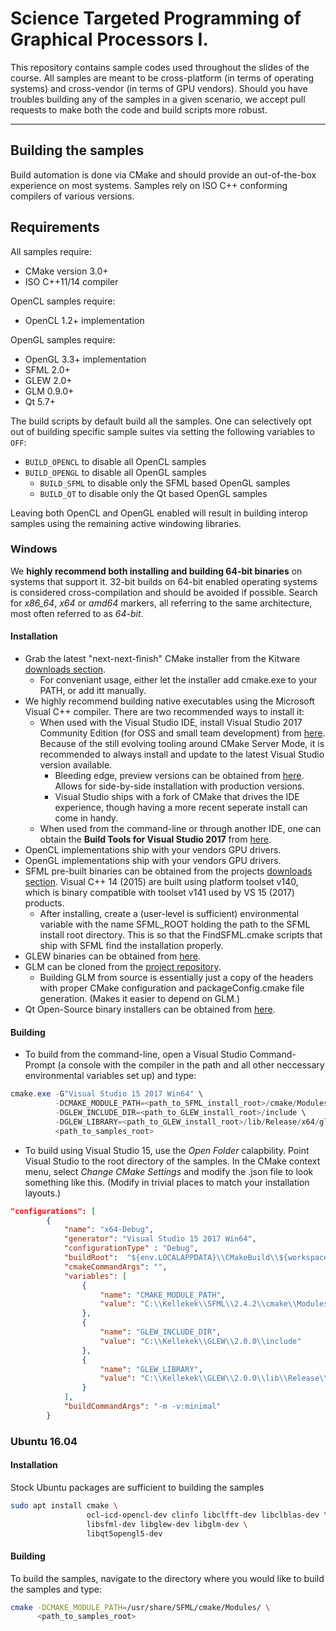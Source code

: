 Science Targeted Programming of Graphical Processors I.
===================


This repository contains sample codes used throughout the slides of the course. All samples are meant to be cross-platform (in terms of operating systems) and cross-vendor (in terms of GPU vendors). Should you have troubles building any of the samples in a given scenario, we accept pull requests to make both the code and build scripts more robust.

----------

Building the samples
-------------

Build automation is done via CMake and should provide an out-of-the-box experience on most systems. Samples rely on ISO C++ conforming compilers of various versions.

## Requirements
All samples require:
* CMake version 3.0+
* ISO C++11/14 compiler

OpenCL samples require:
* OpenCL 1.2+ implementation

OpenGL samples require:
* OpenGL 3.3+ implementation
* SFML 2.0+
* GLEW 2.0+
* GLM 0.9.0+
* Qt 5.7+

The build scripts by default build all the samples. One can selectively opt out of building specific sample suites via setting the following variables to `OFF`:
* `BUILD_OPENCL` to disable all OpenCL samples
* `BUILD_OPENGL` to disable all OpenGL samples
    * `BUILD_SFML` to disable only the SFML based OpenGL samples
    * `BUILD_QT` to disable only the Qt based OpenGL samples

Leaving both OpenCL and OpenGL enabled will result in building interop samples using the remaining active windowing libraries.

### Windows
We __highly recommend both installing and building 64-bit binaries__ on systems that support it. 32-bit builds on 64-bit enabled operating systems is considered cross-compilation and should be avoided if possible. Search for _x86_64_, _x64_ or _amd64_ markers, all referring to the same architecture, most often referred to as _64-bit_.
#### Installation
* Grab the latest "next-next-finish" CMake installer from the Kitware [downloads section](https://cmake.org/download/).
    * For conveniant usage, either let the installer add cmake.exe to your PATH, or add itt manually.
* We highly recommend building native executables using the Microsoft Visual C++ compiler. There are two recommended ways to install it:
    * When used with the Visual Studio IDE, install Visual Studio 2017 Community Edition (for OSS and small team development) from [here](https://www.visualstudio.com/thank-you-downloading-visual-studio/?sku=Community&rel=15). Because of the still evolving tooling around CMake Server Mode, it is recommended to always install and update to the latest Visual Studio version available.
        * Bleeding edge, preview versions can be obtained from [here](https://www.visualstudio.com/vs/preview/). Allows for side-by-side installation with production versions.
        * Visual Studio ships with a fork of CMake that drives the IDE experience, though having a more recent seperate install can come in handy.
    * When used from the command-line or through another IDE, one can obtain the __Build Tools for Visual Studio 2017__ from [here](https://www.visualstudio.com/thank-you-downloading-visual-studio/?sku=BuildTools&rel=15).
* OpenCL implementations ship with your vendors GPU drivers.
* OpenGL implementations ship with your vendors GPU drivers.
* SFML pre-built binaries can be obtained from the projects [downloads section](https://www.sfml-dev.org/download.php). Visual C++ 14 (2015) are built using platform toolset v140, which is binary compatible with toolset v141 used by VS 15 (2017) products.
    * After installing, create a (user-level is sufficient) environmental variable with the name SFML_ROOT holding the path to the SFML install root directory. This is so that the FindSFML.cmake scripts that ship with SFML find the installation properly.
* GLEW binaries can be obtained from [here](http://glew.sourceforge.net/).
* GLM can be cloned from the [project repository](https://github.com/g-truc/glm).
    * Building GLM from source is essentially just a copy of the headers with proper CMake configuration and packageConfig.cmake file generation. (Makes it easier to depend on GLM.)
* Qt Open-Source binary installers can be obtained from [here](https://www.qt.io/download-open-source/?hsCtaTracking=f977210e-de67-475f-a32b-65cec207fd03%7Cd62710cd-e1db-46aa-8d4d-2f1c1ffdacea#section-2).
#### Building
* To build from the command-line, open a Visual Studio Command-Prompt (a console with the compiler in the path and all other neccessary environmental variables set up) and type:
```powershell
cmake.exe -G"Visual Studio 15 2017 Win64" \
          -DCMAKE_MODULE_PATH=<path_to_SFML_install_root>/cmake/Modules \
          -DGLEW_INCLUDE_DIR=<path_to_GLEW_install_root>/include \
          -DGLEW_LIBRARY=<path_to_GLEW_install_root>/lib/Release/x64/glew32.lib \
          <path_to_samples_root>
```
* To build using Visual Studio 15, use the _Open Folder_ calapbility. Point Visual Studio to the root directory of the samples. In the CMake context menu, select _Change CMake Settings_ and modify the .json file to look something like this. (Modify in trivial places to match your installation layouts.)
```json
"configurations": [
        {
            "name": "x64-Debug",
            "generator": "Visual Studio 15 2017 Win64",
            "configurationType" : "Debug",
            "buildRoot":  "${env.LOCALAPPDATA}\\CMakeBuild\\${workspaceHash}\\build\\${name}",
            "cmakeCommandArgs": "",
            "variables": [
                {
                    "name": "CMAKE_MODULE_PATH",
                    "value": "C:\\Kellekek\\SFML\\2.4.2\\cmake\\Modules"
                },
                {
                    "name": "GLEW_INCLUDE_DIR",
                    "value": "C:\\Kellekek\\GLEW\\2.0.0\\include"
                },
                {
                    "name": "GLEW_LIBRARY",
                    "value": "C:\\Kellekek\\GLEW\\2.0.0\\lib\\Release\\x64\\glew32.lib"
                }
            ],
            "buildCommandArgs": "-m -v:minimal"
        }
```

### Ubuntu 16.04
#### Installation
Stock Ubuntu packages are sufficient to building the samples
```bash
sudo apt install cmake \
                 ocl-icd-opencl-dev clinfo libclfft-dev libclblas-dev \
                 libsfml-dev libglew-dev libglm-dev \
                 libqt5opengl5-dev
```
#### Building
To build the samples, navigate to the directory where you would like to build the samples and type:
```bash
cmake -DCMAKE_MODULE_PATH=/usr/share/SFML/cmake/Modules/ \
      <path_to_samples_root>
```